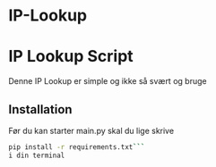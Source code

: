 # IP-Lookup

# IP Lookup Script

Denne IP Lookup er simple og ikke så svært og bruge

## Installation

Før du kan starter main.py skal du lige skrive
```bash
pip install -r requirements.txt```
i din terminal
